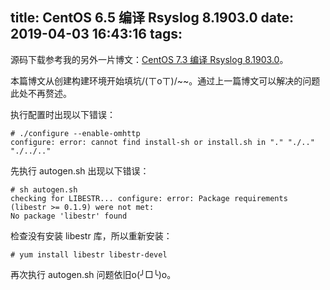 title: CentOS 6.5 编译 Rsyslog 8.1903.0
date: 2019-04-03 16:43:16
tags:
---

源码下载参考我的另外一片博文：[CentOS 7.3 编译 Rsyslog 8.1903.0](http://zhang-jc.github.io/2019/04/03/CentOS-7-3-%E7%BC%96%E8%AF%91-Rsyslog-8-1903-0/)。

本篇博文从创建构建环境开始填坑/(ㄒoㄒ)/~~。通过上一篇博文可以解决的问题此处不再赘述。

执行配置时出现以下错误：

    # ./configure --enable-omhttp
    configure: error: cannot find install-sh or install.sh in "." "./.." "./../.."

先执行 autogen.sh 出现以下错误：

    # sh autogen.sh
    checking for LIBESTR... configure: error: Package requirements (libestr >= 0.1.9) were not met:
    No package 'libestr' found

检查没有安装 libestr 库，所以重新安装：

    # yum install libestr libestr-devel

再次执行 autogen.sh 问题依旧o(╯□╰)o。